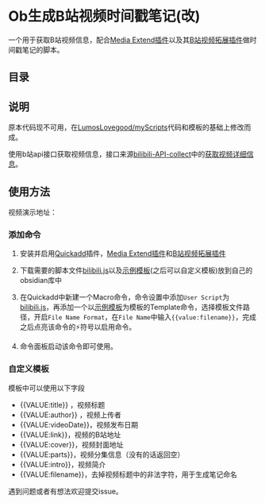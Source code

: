 # Ob生成B站视频时间戳笔记(改)

一个用于获取B站视频信息，配合[Media Extend插件](https://github.com/aidenlx/media-extended)以及其[B站视频拓展插件](https://github.com/aidenlx/mx-bili-plugin)做时间戳笔记的脚本。

## 目录

## 说明

原本代码现不可用，在[LumosLovegood/myScripts](https://github.com/LumosLovegood/myScripts)代码和模板的基础上修改而成。

使用b站api接口获取视频信息，接口来源[bilibili-API-collect](https://github.com/SocialSisterYi/bilibili-API-collect)中的[获取视频详细信息](https://github.com/SocialSisterYi/bilibili-API-collect/blob/master/docs/video/info.md)。

## 使用方法

视频演示地址：

### 添加命令

1. 安装并启用[Quickadd](https://github.com/chhoumann/quickadd)插件，[Media Extend插件](https://github.com/aidenlx/media-extended)和[B站视频拓展插件](https://github.com/aidenlx/mx-bili-plugin)

2. 下载需要的脚本文件[bilibili.js](https://github.com/YLKX0106/bilibiliVideoNote/blob/init/bilibili.js)以及[示例模板](https://github.com/YLKX0106/bilibiliVideoNote/blob/init/VideoNote.md)(之后可以自定义模板)放到自己的obsidian库中

3. 在Quickadd中新建一个Macro命令，命令设置中添加`User Script`为[bilibili.js](https://github.com/YLKX0106/bilibiliVideoNote/blob/init/bilibili.js)，再添加一个以[示例模板](https://github.com/YLKX0106/bilibiliVideoNote/blob/init/VideoNote.md)为模板的Template命令，选择模板文件路径，开启`File Name Format`，在`File Name`中输入`{{value:filename}}`，完成之后点亮该命令的⚡符号以启用命令。

4. 命令面板启动该命令即可使用。

### 自定义模板

模板中可以使用以下字段

- {{VALUE:title}} ，视频标题
- {{VALUE:author}} ，视频上传者
- {{VALUE:videoDate}}，视频发布日期
- {{VALUE:link}}，视频的B站地址
- {{VALUE:cover}}，视频封面地址
- {{VALUE:parts}}，视频分集信息（没有的话返回空）
- {{VALUE:intro}}，视频简介
- {{VALUE:filename}}，去掉视频标题中的非法字符，用于生成笔记命名

遇到问题或者有想法欢迎提交issue。

